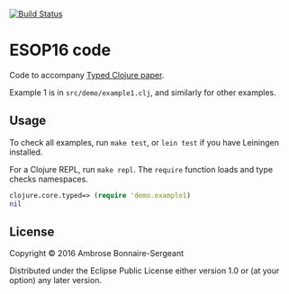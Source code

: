 [![Build Status](https://travis-ci.org/typedclojure/esop16.svg?branch=master)](https://travis-ci.org/typedclojure/esop16)

# ESOP16 code

Code to accompany [Typed Clojure paper](http://frenchy64.github.io/papers/esop16-short.pdf).

Example 1 is in `src/demo/example1.clj`, and similarly for other examples.

## Usage

To check all examples, run `make test`, or `lein test` if you have Leiningen installed.

For a Clojure REPL, run `make repl`. The `require` function loads and type checks namespaces.

```clojure
clojure.core.typed=> (require 'demo.example1)
nil
```

## License

Copyright © 2016 Ambrose Bonnaire-Sergeant

Distributed under the Eclipse Public License either version 1.0 or (at
your option) any later version.
